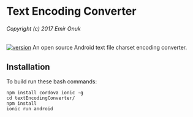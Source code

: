 # Text Encoding Converter

###### Copyright (c) 2017 Emir Onuk
[![version](https://img.shields.io/badge/version-1.0.1-green.svg)](#)
An open source Android text file charset encoding converter.

## Installation
To build run these bash commands:
~~~
npm install cordova ionic -g
cd textEncodingConverter/
npm install
ionic run android
~~~

